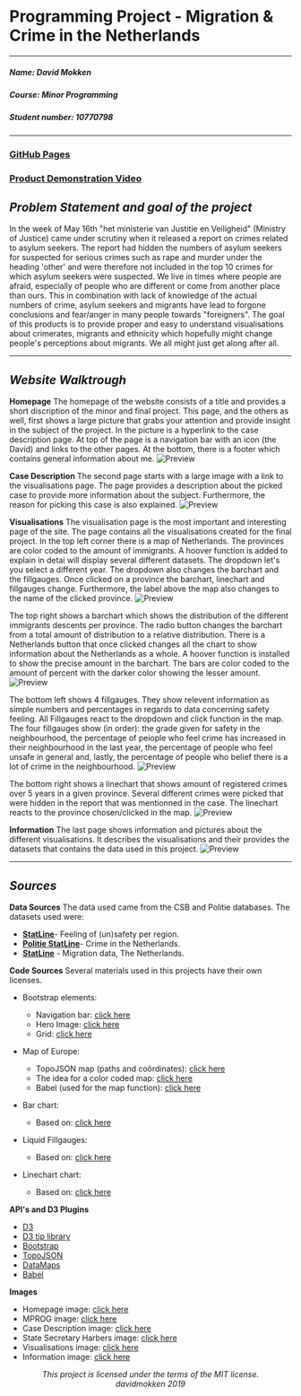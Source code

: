 # Programming Project - Migration & Crime in the Netherlands

---

##### ***Name***: David Mokken
##### ***Course***: Minor Programming
##### ***Student number***: 10770798

---
### [GitHub Pages](https://davidmokken.github.io/Project/index.html) 
### [Product Demonstration Video](https://www.youtube.com/watch?v=PXs4djrOqao&feature=youtu.be)

***__Problem Statement and goal of the project__***
---
In the week of May 16th "het ministerie van Justitie en Veiligheid" (Ministry of Justice) came under scrutiny when it released a report on crimes related to asylum seekers. 
The report had hidden the numbers of asylum seekers for suspected for serious crimes such as rape and murder under the heading 'other' and were therefore not included in the top 10 crimes for which asylum seekers were suspected. 
We live in times where people are afraid, especially of people who are different or come from another place than ours.
This in combination with lack of knowledge of the actual numbers of crime, asylum seekers and migrants have lead to forgone conclusions and fear/anger in many people towards "foreigners".
The goal of this products is to provide proper and easy to understand visualisations about crimerates, migrants and ethnicity which hopefully might change people's perceptions about migrants. We all might just get along after all.

---

***__Website Walktrough__***
---
**Homepage**
The homepage of the website consists of a title and provides a short discription of the minor and final project. This page, and the others as well, first shows a large picture that grabs your attention and provide insight in the subject of the project. In the picture is a hyperlink to the case description page. At top of the page is a navigation bar with an icon (the David) and links to the other pages. At the bottom, there is a footer which contains general information about me.
![Preview](images/homepage.JPG)

**Case Description**
The second page starts with a large image with a link to the visualisations page. The page provides a description about the picked case to provide more information about the subject. Furthermore, the reason for picking this case is also explained.
![Preview](images/case.JPG)

**Visualisations**
The visualisation page is the most important and interesting page of the site. The page contains all the visualisations created for the final project.
In the top left corner there is a map of Netherlands. The provinces are color coded to the amount of immigrants. A hoover function is added to explain in detai will display several different datasets.  The dropdown let's you select a different year. The dropdown also changes the barchart and the fillgauges. Once clicked on a province the barchart, linechart and fillgauges change. Furthermore, the label above the map also changes to the name of the clicked province. 
![Preview](images/mapnl.JPG)

The top right shows a barchart which shows the distribution of the different immigrants descents per province. The radio button changes the barchart from a total amount of distribution to a relative distribution. There is a Netherlands button that once clicked changes all the chart to show information about the Netherlands as a whole. A hoover function is installed to show the precise amount in the barchart. The bars are color coded to the amount of percent with the darker color showing the lesser amount.
![Preview](images/barchart.JPG)

The bottom left shows 4 fillgauges. They show relevent information as simple numbers and percentages in regards to data concerning safety feeling. All Fillgauges react to the dropdown and click function in the map. The four fillgauges show (in order): the grade given for safety in the neighbourhood, the percentage of peiople who feel crime has increased in their neighbourhood in the last year, the percentage of people who feel unsafe in general and, lastly, the percentage of people who belief there is a lot of crime in the neighbourhood.
![Preview](images/fillgauge.JPG)

The bottom right shows a linechart that shows amount of registered crimes over 5 years in a given province. Several different crimes were picked that were hidden in the report that was mentionned in the case. The linechart reacts to the province chosen/clicked in the map.
![Preview](images/linechart.JPG)

**Information**
The last page shows information and pictures about the different visualisations. It describes the visualisations and their provides the datasets that contains the data used in this project.
![Preview](images/information.JPG)

---
***__Sources__***
---
**Data Sources**
The data used came from the CSB and Politie databases. 
The datasets used were:
- __[StatLine](https://opendata.cbs.nl/statline/#/CBS/nl/dataset/81877NED/table?ts=1558540316272)__- Feeling of (un)safety per region.
- __[Politie StatLine](https://data.politie.nl/#/Politie/nl/dataset/47013NED/table?ts=1558538256717)__- Crime in the Netherlands.
- __[StatLine](https://opendata.cbs.nl/statline/#/CBS/nl/dataset/70072ned/table?ts=1558635886803)__ - Migration data, The Netherlands.

**Code Sources**
Several materials used in this projects have their own licenses.
* Bootstrap elements:
    * Navigation bar: [click here](https://getbootstrap.com/docs/4.3/components/navs/#regarding-accessibility)
    * Hero Image: [click here](https://www.w3schools.com/howto/howto_css_hero_image.asp)
    * Grid: [click here](https://www.w3schools.com/bootstrap/bootstrap_grid_basic.asp)
    
* Map of Europe:
    * TopoJSON map (paths and coördinates): [click here](http://bl.ocks.org/denisemauldin/cb870e6f439864a5ae74d4fc561ac46f)
    * The idea for a color coded map: [click here](http://bl.ocks.org/denisemauldin/cb870e6f439864a5ae74d4fc561ac46f)
    * Babel (used for the map function): [click here](https://cdnjs.cloudflare.com/ajax/libs/babel-standalone/6.10.3/babel.min.js')

* Bar chart:
    * Based on: [click here](https://datavizcatalogue.com/methods/bar_chart.html)
    
* Liquid Fillgauges:
    * Based on: [click here](http://bl.ocks.org/brattonc/5e5ce9beee483220e2f6)
    
* Linechart chart:
    * Based on: [click here](https://datavizcatalogue.com/methods/bar_chart.html)
   

**API's and D3 Plugins**  
* [D3](https://d3js.org)
* [D3 tip library](https://labratrevenge.com/d3-tip/javascripts/d3.tip.v0.6.3.js)
* [Bootstrap](https://getbootstrap.com)
* [TopoJSON](https://github.com/topojson/topojson)
* [DataMaps](https://datamaps.github.io/)
* [Babel](https://cdnjs.cloudflare.com/ajax/libs/babel-standalone/6.10.3/babel.min.js)

**Images** 
* Homepage image: [click here](https://www.volkskrant.nl/nieuws-achtergrond/voor-migranten-is-spanje-de-nieuwe-toegangspoort-tot-europa~be15c9a1/#&gid=1&pid=1)
* MPROG image: [click here](https://pbs.twimg.com/profile_images/2220153576/minor-avatar.png)
* Case Description image: [click here](https://www.volkskrant.nl/nieuws-achtergrond/het-is-simpel-zegt-het-cpb-geef-een-asielzoeker-een-huis-daar-waar-werk-is~be66e4b9/#&gid=1&pid=1)
* State Secretary Harbers image: [click here](https://nos.nl/artikel/2284928-ophef-over-onduidelijke-misdaadcijfers-asielzoekers-harbers-geen-opzet.html)
* Visualisations image: [click here](https://s3-eu-west-1.amazonaws.com/investico/app/uploads/2019/03/12141935/Artikel-20-header-1050x557.png)
* Information image: [click here](https://www.unrefugees.org/emergencies/iraq/)

<p align="center"><i>
This project is licensed under the terms of the MIT license.</br>
davidmokken 2019
</i></p>
